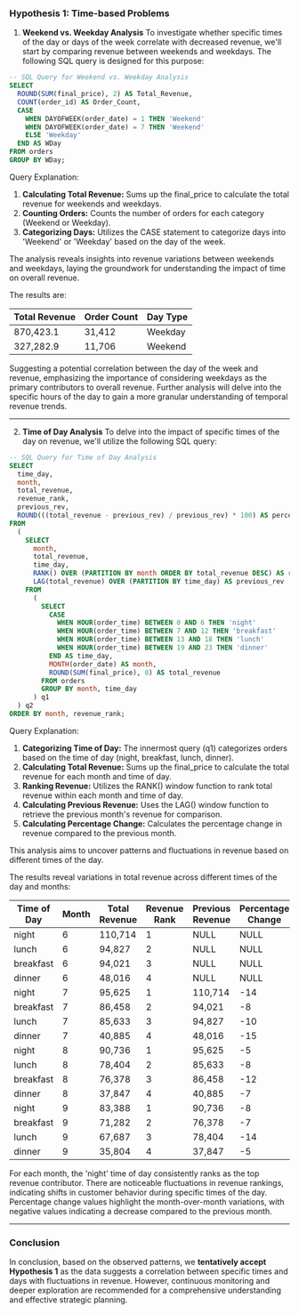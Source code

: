 ### Hypothesis 1: Time-based Problems
1. **Weekend vs. Weekday Analysis**
To investigate whether specific times of the day or days of the week correlate with decreased revenue, we'll start by comparing revenue between weekends and weekdays. The following SQL query is designed for this purpose:

```sql
-- SQL Query for Weekend vs. Weekday Analysis
SELECT
  ROUND(SUM(final_price), 2) AS Total_Revenue,
  COUNT(order_id) AS Order_Count,
  CASE
    WHEN DAYOFWEEK(order_date) = 1 THEN 'Weekend'
    WHEN DAYOFWEEK(order_date) = 7 THEN 'Weekend'
    ELSE 'Weekday'
  END AS WDay
FROM orders
GROUP BY WDay;
```

Query Explanation:
1. **Calculating Total Revenue:** Sums up the final_price to calculate the total revenue for weekends and weekdays.
2. **Counting Orders:** Counts the number of orders for each category (Weekend or Weekday).
3. **Categorizing Days:** Utilizes the CASE statement to categorize days into 'Weekend' or 'Weekday' based on the day of the week.

The analysis reveals insights into revenue variations between weekends and weekdays, laying the groundwork for understanding the impact of time on overall revenue.

The results are:

| Total Revenue | Order Count | Day Type |
|---------------|-------------|----------|
| 870,423.1     | 31,412      | Weekday  |
| 327,282.9     | 11,706      | Weekend  |

Suggesting a potential correlation between the day of the week and revenue, emphasizing the importance of considering weekdays as the primary contributors to overall revenue. Further analysis will delve into the specific hours of the day to gain a more granular understanding of temporal revenue trends.


---

2. **Time of Day Analysis**
To delve into the impact of specific times of the day on revenue, we'll utilize the following SQL query:

```sql
-- SQL Query for Time of Day Analysis
SELECT
  time_day,
  month,
  total_revenue,
  revenue_rank,
  previous_rev,
  ROUND(((total_revenue - previous_rev) / previous_rev) * 100) AS percentage_change
FROM
  (
    SELECT
      month,
      total_revenue,
      time_day,
      RANK() OVER (PARTITION BY month ORDER BY total_revenue DESC) AS revenue_rank,
      LAG(total_revenue) OVER (PARTITION BY time_day) AS previous_rev
    FROM
      (
        SELECT
          CASE
            WHEN HOUR(order_time) BETWEEN 0 AND 6 THEN 'night'
            WHEN HOUR(order_time) BETWEEN 7 AND 12 THEN 'breakfast'
            WHEN HOUR(order_time) BETWEEN 13 AND 18 THEN 'lunch'
            WHEN HOUR(order_time) BETWEEN 19 AND 23 THEN 'dinner'
          END AS time_day,
          MONTH(order_date) AS month,
          ROUND(SUM(final_price), 0) AS total_revenue
        FROM orders
        GROUP BY month, time_day
      ) q1
  ) q2
ORDER BY month, revenue_rank;
```

Query Explanation:

1. **Categorizing Time of Day:** The innermost query (q1) categorizes orders based on the time of day (night, breakfast, lunch, dinner).
2. **Calculating Total Revenue:** Sums up the final_price to calculate the total revenue for each month and time of day.
3. **Ranking Revenue:** Utilizes the RANK() window function to rank total revenue within each month and time of day.
4. **Calculating Previous Revenue:** Uses the LAG() window function to retrieve the previous month's revenue for comparison.
5. **Calculating Percentage Change:** Calculates the percentage change in revenue compared to the previous month.

This analysis aims to uncover patterns and fluctuations in revenue based on different times of the day. 

The results reveal variations in total revenue across different times of the day and months:

| Time of Day | Month | Total Revenue | Revenue Rank | Previous Revenue | Percentage Change |
|-------------|-------|---------------|--------------|-------------------|-------------------|
| night       | 6     | 110,714       | 1            | NULL              | NULL              |
| lunch       | 6     | 94,827        | 2            | NULL              | NULL              |
| breakfast   | 6     | 94,021        | 3            | NULL              | NULL              |
| dinner      | 6     | 48,016        | 4            | NULL              | NULL              |
| night       | 7     | 95,625        | 1            | 110,714           | -14               |
| breakfast   | 7     | 86,458        | 2            | 94,021            | -8                |
| lunch       | 7     | 85,633        | 3            | 94,827            | -10               |
| dinner      | 7     | 40,885        | 4            | 48,016            | -15               |
| night       | 8     | 90,736        | 1            | 95,625            | -5                |
| lunch       | 8     | 78,404        | 2            | 85,633            | -8                |
| breakfast   | 8     | 76,378        | 3            | 86,458            | -12               |
| dinner      | 8     | 37,847        | 4            | 40,885            | -7                |
| night       | 9     | 83,388        | 1            | 90,736            | -8                |
| breakfast   | 9     | 71,282        | 2            | 76,378            | -7                |
| lunch       | 9     | 67,687        | 3            | 78,404            | -14               |
| dinner      | 9     | 35,804        | 4            | 37,847            | -5                |

For each month, the 'night' time of day consistently ranks as the top revenue contributor. There are noticeable fluctuations in revenue rankings, indicating shifts in customer behavior during specific times of the day. Percentage change values highlight the month-over-month variations, with negative values indicating a decrease compared to the previous month.


---


### Conclusion
In conclusion, based on the observed patterns, we **tentatively accept Hypothesis 1** as the data suggests a correlation between specific times and days with fluctuations in revenue. However, continuous monitoring and deeper exploration are recommended for a comprehensive understanding and effective strategic planning.
